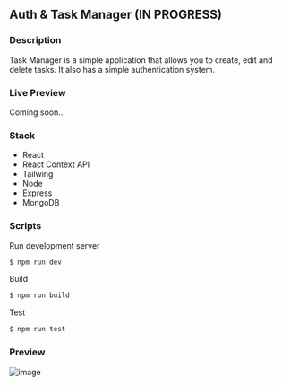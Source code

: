 ## Auth & Task Manager (IN PROGRESS)

### Description
Task Manager is a simple application that allows you to create, edit and delete tasks. It also has a simple authentication system.

### Live Preview
Coming soon...

### Stack
- React
- React Context API
- Tailwing
- Node
- Express
- MongoDB

### Scripts
Run development server

```bash
$ npm run dev
```

Build

```bash
$ npm run build
```

Test

```bash
$ npm run test
```

### Preview
![image](https://github.com/julian69/mern-crud-auth/assets/6019858/44321975-1fab-4017-bbe3-dc7c65e17bde)


